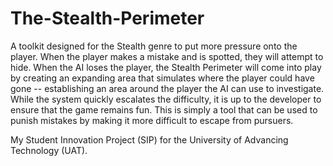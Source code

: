 # The-Stealth-Perimeter

A toolkit designed for the Stealth genre to put more pressure onto the player. When the player makes a mistake and is spotted, they will attempt to hide. When the AI loses the player, the Stealth Perimeter will come into play by creating an expanding area that simulates where the player could have gone -- establishing an area around the player the AI can use to investigate. While the system quickly escalates the difficulty, it is up to the developer to ensure that the game remains fun. This is simply a tool that can be used to punish mistakes by making it more difficult to escape from pursuers.

My Student Innovation Project (SIP) for the University of Advancing Technology (UAT).
